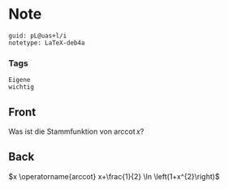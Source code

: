 # Note
```
guid: pL@uas+l/i
notetype: LaTeX-deb4a
```

### Tags
```
Eigene
wichtig
```

## Front
Was ist die Stammfunktion von $\operatorname{arccot} x$?

## Back
$x \operatorname{arccot} x+\frac{1}{2} \ln \left(1+x^{2}\right)$
